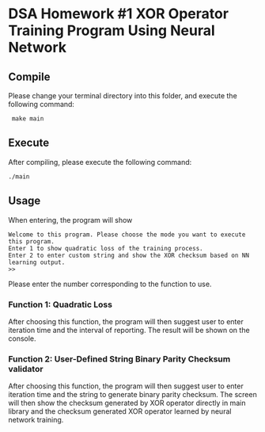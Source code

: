 # DSA Homework #1 XOR Operator Training Program Using Neural Network

## Compile 

Please change your terminal directory into this folder, and execute the following command: 

     make main
## Execute

After compiling, please execute the following command:

    ./main 

## Usage 

When entering, the program will show  

    
    Welcome to this program. Please choose the mode you want to execute this program.
    Enter 1 to show quadratic loss of the training process.
    Enter 2 to enter custom string and show the XOR checksum based on NN learning output.
    >>

Please enter the number corresponding to the function to use. 

### Function 1: Quadratic Loss 

After choosing this function, the program will then suggest user to enter iteration time and the interval of reporting. The result will be shown on the console.

### Function 2: User-Defined String Binary Parity Checksum validator

After choosing this function, the program will then suggest user to enter iteration time and the string to generate binary parity checksum. 
The screen will then show the checksum generated by XOR operator directly in main library and 
the checksum generated XOR operator learned by neural network training. 




